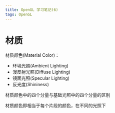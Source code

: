 ```yaml
---
title: OpenGL 学习笔记(6)
tags: OpenGL
---
```


# 材质

材质颜色(Material Color)：

- 环境光照(Ambient Lighting)
- 漫反射光照(Diffuse Lighting)
- 镜面光照(Specular Lighting)
- 反光度(Shininess)

材质颜色中的四个分量与基础光照中的四个分量的区别

材质颜色即相当于每个片段的颜色，在不同的光照下